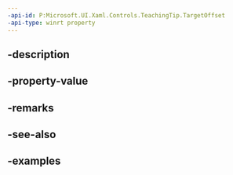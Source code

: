 ```yaml
---
-api-id: P:Microsoft.UI.Xaml.Controls.TeachingTip.TargetOffset
-api-type: winrt property
---
```


## -description

## -property-value

## -remarks

## -see-also

## -examples

